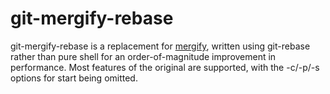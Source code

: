 # git-mergify-rebase

git-mergify-rebase is a replacement for [mergify], written using git-rebase
rather than pure shell for an order-of-magnitude improvement in performance.
Most features of the original are supported, with the -c/-p/-s options for
start being omitted.

[mergify]: https://github.com/brooksdavis/mergify
